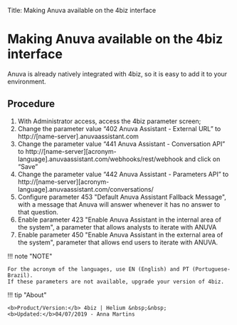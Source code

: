 Title: Making Anuva available on the 4biz interface
# Making Anuva available on the 4biz interface

Anuva is already natively integrated with 4biz, so it is easy to add it to your environment.

## Procedure

1. With Administrator access, access the 4biz parameter screen;
2. Change the parameter value “402 Anuva Assistant - External URL” to http://[name-server].anuvaassistant.com    
3. Change the parameter value “441 Anuva Assistant - Conversation API” to http://[name-server][acronym-language].anuvaassistant.com/webhooks/rest/webhook and click on “Save”   
4. Change the parameter value “442 Anuva Assistant - Parameters API” to http://[name-server][acronym-language].anuvaassistant.com/conversations/
5. Configure parameter 453 "Default Anuva Assistant Fallback Message", with a message that Anuva will answer whenever it has no answer to that question.
6. Enable parameter 423 "Enable Anuva Assistant in the internal area of the system", a parameter that allows analysts to iterate with ANUVA
7. Enable parameter 450 "Enable Anuva Assistant in the external area of the system", parameter that allows end users to iterate with ANUVA.    
    

!!! note "NOTE"
    
    For the acronym of the languages, use EN (English) and PT (Portuguese-Brazil).
    If these parameters are not available, upgrade your version of 4biz.
   
 
!!! tip "About"

    <b>Product/Version:</b> 4biz | Helium &nbsp;&nbsp;
    <b>Updated:</b>04/07/2019 - Anna Martins
